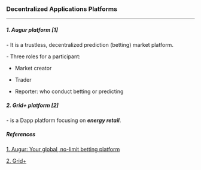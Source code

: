 ### Decentralized Applications Platforms 

___

##### 1. Augur platform [1]

\- It is a trustless, decentralized prediction (betting) market platform.

\- Three roles for a participant: 

+ Market creator

+ Trader

+ Reporter: who conduct betting or predicting

##### 2. Grid+ platform [2]

\- is a Dapp platform focusing on ***energy retail***.

##### References

[1. Augur: Your global, no-limit betting platform](https://augur.net/)

[2. Grid+](https://gridplus.io/)